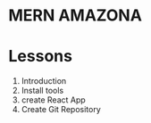 # MERN AMAZONA

# Lessons

1. Introduction
2. Install tools
3. create React App
4. Create Git Repository
